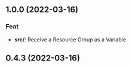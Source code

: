 ## 1.0.0 (2022-03-16)

### Feat

- **src/**: Receive a Resource Group as a Variable

## 0.4.3 (2022-03-16)
